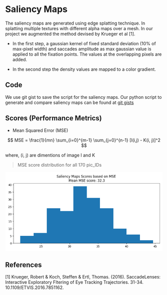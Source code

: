 # Saliency Maps

The saliency maps are generated using edge splatting technique. In splatting multiple textures with different alpha maps over a mesh. In our project we augmented the method devised by Krueger et al [1].

- In the first step, a gaussian kernel of fixed standard deviation (10% of max-pixel width) and saccades amplitude as max gaussian value is applied to all the fixation points. The values at the overlapping pixels are added.

- In the second step the density values are mapped to a color gradient.

## Code

We use git gist to save the script for the saliency maps. Our python script to generate and compare saliency maps can be found at [git gists](https://gist.github.com/ssaket/e431b2d5b7aad65ec1b49ae49652cc86)

## Scores (Performance Metrics)

- Mean Squared Error (MSE)

$$ MSE = \frac{1}{mn} \sum_{i=0}^{m-1} \sum_{j=0}^{n-1} [I(i,j) - K(i, j)]^2 $$

where, (i, j) are dimentions of image I and K

> MSE score distribution for all 170 pic_IDs

![SCORES](saliency_maps_scores.png)

## References

[1] Krueger, Robert & Koch, Steffen & Ertl, Thomas. (2016). SaccadeLenses: Interactive Exploratory Fltering of Eye Tracking Trajectories. 31-34. 10.1109/ETVIS.2016.7851162.
